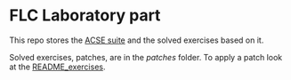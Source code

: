 # FLC Laboratory part

This repo stores the [ACSE suite] and the solved exercises based on it.

Solved exercises, patches, are in the *patches* folder. To apply a patch look at the [README_exercises](README_exercises).

[ACSE suite]: https://github.com/zerbfra/acse
